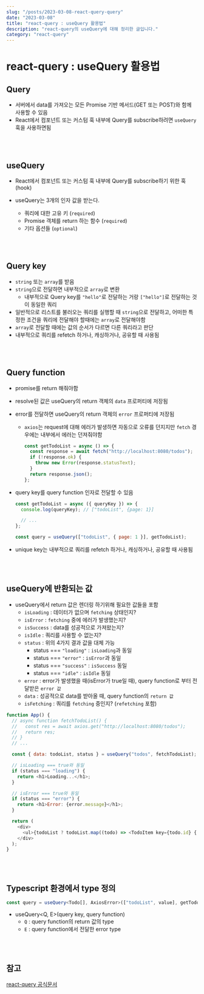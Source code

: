 ```yaml
---
slug: "/posts/2023-03-08-react-query-query"
date: "2023-03-08"
title: "react-query : useQuery 활용법"
description: "react-query의 useQuery에 대해 정리한 글입니다."
category: "react-query"
---
```


# react-query : useQuery 활용법

## Query

- 서버에서 data를 가져오는 모든 Promise 기반 메서드(GET 또는 POST)와 함께 사용할 수 있음
- React에서 컴포넌트 또는 커스텀 훅 내부에 Query를 subscribe하려면 `useQuery` 훅을 사용하면됨

<br/>
<br/>

## useQuery

- React에서 컴포넌트 또는 커스텀 훅 내부에 Query를 subscribe하기 위한 훅(hook)
- useQuery는 3개의 인자 값을 받는다.

  - 쿼리에 대한 고유 키 (`required`)
  - Promise 객체를 return 하는 함수 (`required`)
  - 기타 옵션들 (`optional`)

<br/>
<br/>

## Query key

- `string` 또는 `array`를 받음
- `string`으로 전달하면 내부적으로 `array`로 변환
  - 내부적으로 Query key를 `"hello"`로 전달하는 거랑 `["hello"]`로 전달하는 것이 동일한 쿼리
- 일반적으로 리스트를 불러오는 쿼리를 실행할 때 `string`으로 전달하고, 어떠한 특정한 조건을 쿼리에 전달해야 할때에는 `array`로 전달해야함
- `array`로 전달할 때에는 값의 순서가 다르면 다른 쿼리라고 판단
- 내부적으로 쿼리를 refetch 하거나, 캐싱하거나, 공유할 때 사용됨

<br/>
<br/>

## Query function

- promise를 return 해줘야함
- resolve된 값은 useQuery의 return 객체의 `data` 프로퍼티에 저장됨
- error를 전달하면 useQuery의 return 객체의 `error` 프로퍼티에 저장됨

  - `axios`는 request에 대해 에러가 발생하면 자동으로 오류를 던지지만 `fetch` 경우에는 내부에서 에러는 던져줘야함

    ```javascript
    const getTodoList = async () => {
      const response = await fetch("http://localhost:8080/todos");
      if (!response.ok) {
        throw new Error(response.statusText);
      }
      return response.json();
    };
    ```

- query key를 query function 인자로 전달할 수 있음

  ```javascript
  const getTodoList = async ({ queryKey }) => {
    console.log(queryKey); // ["todoList", {page: 1}]

    // ...
  };

  const query = useQuery(["todoList", { page: 1 }], getTodoList);
  ```

- unique key는 내부적으로 쿼리를 refetch 하거나, 캐싱하거나, 공유할 때 사용됨

<br/>
<br/>

## useQuery에 반환되는 값

- useQuery에서 return 값은 렌더링 하기위해 필요한 값들을 포함
  - `isLoading` : 데이터가 없으며 `fetching` 상태인지?
  - `isError` : `fetching` 중에 에러가 발생했는지?
  - `isSuccess` : data를 성공적으로 가져왔는지?
  - `isIdle` : 쿼리를 사용할 수 없는지?
  - `status` : 위의 4가지 결과 값을 대체 가능
    - status === `"loading"` : `isLoading`과 동일
    - status === `"error"` : `isError`과 동일
    - status === `"success"` : `isSuccess` 동일
    - status === `"idle"` : `isIdle` 동일
  - `error` : error가 발생했을 때(isError가 true일 때), query function로 부터 전달받은 `error 값`
  - `data` : 성공적으로 data를 받아올 때, query function의 `return 값`
  - `isFetching` : 쿼리를 `fetching` 중인지? (`refetching` 포함)

```javascript
function App() {
  // async function fetchTodoList() {
  //   const res = await axios.get("http://localhost:8080/todos");
  //   return res;
  // }
  // ...

  const { data: todoList, status } = useQuery("todos", fetchTodoList);

  // isLoading === true와 동일
  if (status === "loading") {
    return <h1>Loading...</h1>;
  }

  // isError === true와 동일
  if (status === "error") {
    return <h1>Error: {error.message}</h1>;
  }

  return (
    <div>
      <ul>{todoList ? todoList.map((todo) => <TodoItem key={todo.id} {...todo} />) : null}</ul>
    </div>
  );
}
```

<br/>
<br/>

## Typescript 환경에서 type 정의

```typescript
const query = useQuery<Todo[], AxiosError>(["todoList", value], getTodoList);
```

- useQuery<Q, E>(query key, query function)
  - `Q` : query function의 return 값의 type
  - `E` : query function에서 전달한 error type

<br/>
<br/>

## 참고

[react-query 공식문서](https://react-query-v3.tanstack.com)
